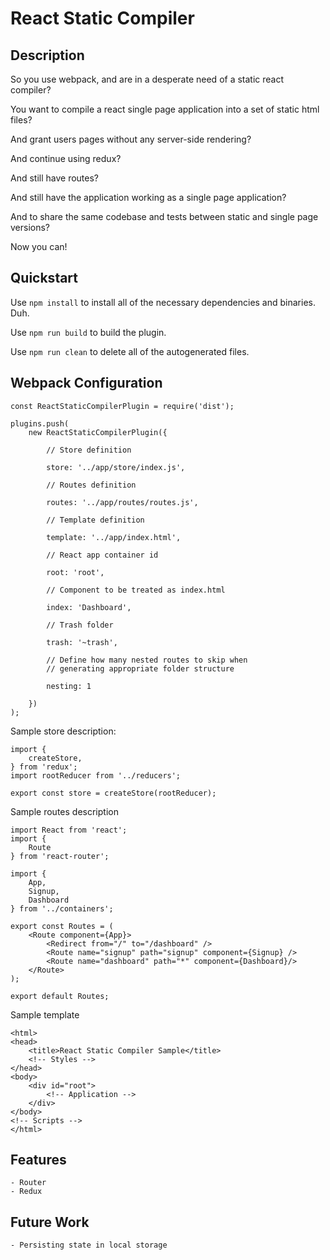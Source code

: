 # React Static Compiler

## Description

So you use webpack, and are in a desperate need of a static react compiler?

You want to compile a react single page application into a set of static html files?

And grant users pages without any server-side rendering?

And continue using redux?

And still have routes?

And still have the application working as a single page application?

And to share the same codebase and tests between static and single page versions?

Now you can!

## Quickstart

Use `npm install` to install all of the necessary dependencies and binaries. Duh.

Use `npm run build` to build the plugin.

Use `npm run clean` to delete all of the autogenerated files.

## Webpack Configuration


	const ReactStaticCompilerPlugin = require('dist');

	plugins.push(
	    new ReactStaticCompilerPlugin({

	    	// Store definition
	    	
	        store: '../app/store/index.js',

	        // Routes definition

	        routes: '../app/routes/routes.js',

	        // Template definition

	        template: '../app/index.html',

	        // React app container id

	        root: 'root',

	        // Component to be treated as index.html

	        index: 'Dashboard',

	        // Trash folder

	        trash: '~trash',

	        // Define how many nested routes to skip when
	        // generating appropriate folder structure

	        nesting: 1

	    })
	);
	

Sample store description:


	import {
	    createStore,
	} from 'redux';
	import rootReducer from '../reducers';

	export const store = createStore(rootReducer);

Sample routes description


	import React from 'react';
	import {
	    Route
	} from 'react-router';

	import {
	    App,
	    Signup,
	    Dashboard
	} from '../containers';

	export const Routes = (
	    <Route component={App}>
	        <Redirect from="/" to="/dashboard" />
	        <Route name="signup" path="signup" component={Signup} />
	        <Route name="dashboard" path="*" component={Dashboard}/>
	    </Route>
	);

	export default Routes;
	

Sample template


	<html>
	<head>
		<title>React Static Compiler Sample</title>
		<!-- Styles -->
	</head>
	<body>
		<div id="root">
			<!-- Application -->
		</div>
	</body>
	<!-- Scripts -->
	</html>
	

## Features

	- Router
	- Redux

## Future Work

	- Persisting state in local storage
